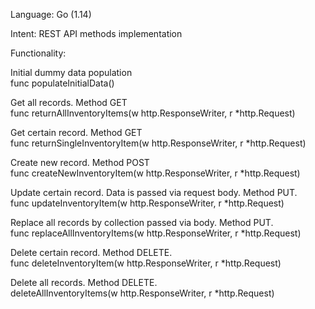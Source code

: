 Language: Go (1.14)

Intent: REST API methods implementation


Functionality:

Initial dummy data population  
    func populateInitialData()

Get all records. Method GET  
    func returnAllInventoryItems(w http.ResponseWriter, r *http.Request)

Get certain record. Method GET  
    func returnSingleInventoryItem(w http.ResponseWriter, r *http.Request)

Create new record. Method POST  
    func createNewInventoryItem(w http.ResponseWriter, r *http.Request)

Update certain record. Data is passed via request body. Method PUT.  
    func updateInventoryItem(w http.ResponseWriter, r *http.Request)

Replace all records by collection passed via body. Method PUT.  
    func replaceAllInventoryItems(w http.ResponseWriter, r *http.Request)

Delete certain record. Method DELETE.  
    func deleteInventoryItem(w http.ResponseWriter, r *http.Request)
 
Delete all records. Method DELETE.  
    deleteAllInventoryItems(w http.ResponseWriter, r *http.Request)
